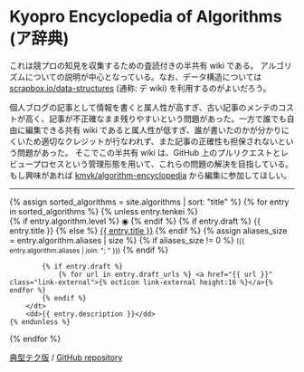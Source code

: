 # Kyopro Encyclopedia of Algorithms (ア辞典)

これは競プロの知見を収集するための査読付きの半共有 wiki である。
アルゴリズムについての説明が中心となっている。なお、データ構造については [scrapbox.io/data-structures](https://scrapbox.io/data-structures/) (通称: デ wiki) を利用するのがよいだろう。

個人ブログの記事として情報を書くと属人性が高すぎ、古い記事のメンテのコストが高く、記事が不正確なまま残りやすいという問題があった。一方で誰でも自由に編集できる共有 wiki であると属人性が低すぎ、誰が書いたのかが分かりにくいため適切なクレジットが行なわれず、また記事の正確性も担保されないという問題があった。
そこでこの半共有 wiki は、GitHub 上のプルリクエストとレビュープロセスという管理形態を用いて、これらの問題の解決を目指している。
もし興味があれば [kmyk/algorithm-encyclopedia](https://github.com/kmyk/algorithm-encyclopedia) から編集に参加してほしい。

<hr>

<dl>
{% assign sorted_algorithms = site.algorithms | sort: "title" %}
{% for entry in sorted_algorithms %}
    {% unless entry.tenkei %}
        <dt>
            {% if entry.algorithm.level %}
                <span style="font-style: normal;" class="rating-color-{{ entry.algorithm.level }}">&#x25C9;</span>
            {% endif %}
            {% if entry.draft %}
                {{ entry.title }}
            {% else %}
                <a href="{{ entry.url | relative_url }}">{{ entry.title }}</a>
            {% endif %}
            {% assign aliases_size = entry.algorithm.aliases | size %}
            {% if aliases_size != 0 %}
                <small>({{ entry.algorithm.aliases | join: "; " }})</small>
            {% endif %}

            {% if entry.draft %}
                {% for url in entry.draft_urls %} <a href="{{ url }}" class="link-external">{% octicon link-external height:16 %}</a>{% endfor %}
            {% endif %}
        </dt>
        <dd>{{ entry.description }}</dd>
    {% endunless %}
{% endfor %}
</dl>

<div class="footer-links">
    <a href="{{ "/tenkei" | relative_url }}">典型テク版</a> /
    <a href="{{ site.github.repository_url }}">GitHub repository</a>
</div>
